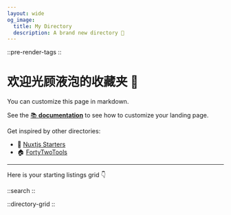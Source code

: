 ```yaml
---
layout: wide
og_image:
  title: My Directory
  description: A brand new directory 🎉
---
```


::pre-render-tags
::

# 欢迎光顾液泡的收藏夹 👋

You can customize this page in markdown.

See the [📚 **documentation**](https://minteddirectory.com/docs) to see how to customize your landing page.

Get inspired by other directories:
+ 📗 [Nuxtjs Starters](https://nuxtstarters.com)
+ 🏠 [FortyTwoTools](https://fortytwotools.com)

---

Here is your starting listings grid 👇

::search
::

::directory-grid
::